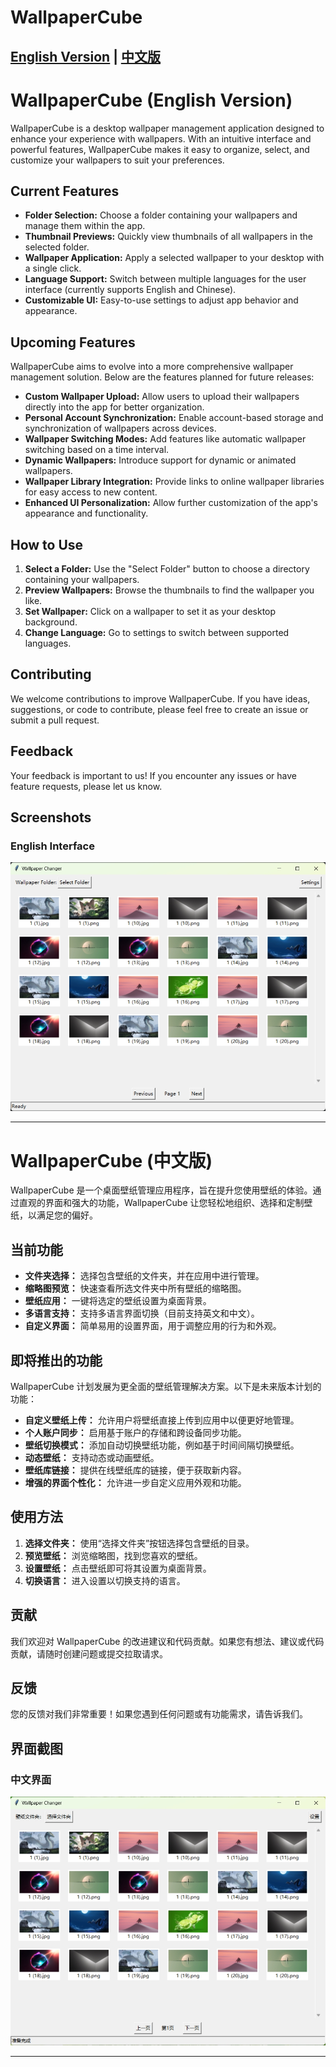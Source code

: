 # WallpaperCube

<u>[English Version](#wallpapercube-english-version)</u>  |  <u>[中文版](#wallpapercube-中文版)</u>
---

# WallpaperCube (English Version)

WallpaperCube is a desktop wallpaper management application designed to enhance your experience with wallpapers. With an intuitive interface and powerful features, WallpaperCube makes it easy to organize, select, and customize your wallpapers to suit your preferences.

## Current Features

- **Folder Selection:** Choose a folder containing your wallpapers and manage them within the app.
- **Thumbnail Previews:** Quickly view thumbnails of all wallpapers in the selected folder.
- **Wallpaper Application:** Apply a selected wallpaper to your desktop with a single click.
- **Language Support:** Switch between multiple languages for the user interface (currently supports English and Chinese).
- **Customizable UI:** Easy-to-use settings to adjust app behavior and appearance.

## Upcoming Features

WallpaperCube aims to evolve into a more comprehensive wallpaper management solution. Below are the features planned for future releases:

- **Custom Wallpaper Upload:** Allow users to upload their wallpapers directly into the app for better organization.
- **Personal Account Synchronization:** Enable account-based storage and synchronization of wallpapers across devices.
- **Wallpaper Switching Modes:** Add features like automatic wallpaper switching based on a time interval.
- **Dynamic Wallpapers:** Introduce support for dynamic or animated wallpapers.
- **Wallpaper Library Integration:** Provide links to online wallpaper libraries for easy access to new content.
- **Enhanced UI Personalization:** Allow further customization of the app's appearance and functionality.

## How to Use

1. **Select a Folder:** Use the "Select Folder" button to choose a directory containing your wallpapers.
2. **Preview Wallpapers:** Browse the thumbnails to find the wallpaper you like.
3. **Set Wallpaper:** Click on a wallpaper to set it as your desktop background.
4. **Change Language:** Go to settings to switch between supported languages.

## Contributing
We welcome contributions to improve WallpaperCube. If you have ideas, suggestions, or code to contribute, please feel free to create an issue or submit a pull request.

## Feedback
Your feedback is important to us! If you encounter any issues or have feature requests, please let us know.

## Screenshots

### English Interface
![English Interface](assets/WallPaper-en.jpg)

---

# WallpaperCube (中文版)

WallpaperCube 是一个桌面壁纸管理应用程序，旨在提升您使用壁纸的体验。通过直观的界面和强大的功能，WallpaperCube 让您轻松地组织、选择和定制壁纸，以满足您的偏好。

## 当前功能

- **文件夹选择：** 选择包含壁纸的文件夹，并在应用中进行管理。
- **缩略图预览：** 快速查看所选文件夹中所有壁纸的缩略图。
- **壁纸应用：** 一键将选定的壁纸设置为桌面背景。
- **多语言支持：** 支持多语言界面切换（目前支持英文和中文）。
- **自定义界面：** 简单易用的设置界面，用于调整应用的行为和外观。

## 即将推出的功能

WallpaperCube 计划发展为更全面的壁纸管理解决方案。以下是未来版本计划的功能：

- **自定义壁纸上传：** 允许用户将壁纸直接上传到应用中以便更好地管理。
- **个人账户同步：** 启用基于账户的存储和跨设备同步功能。
- **壁纸切换模式：** 添加自动切换壁纸功能，例如基于时间间隔切换壁纸。
- **动态壁纸：** 支持动态或动画壁纸。
- **壁纸库链接：** 提供在线壁纸库的链接，便于获取新内容。
- **增强的界面个性化：** 允许进一步自定义应用外观和功能。

## 使用方法

1. **选择文件夹：** 使用“选择文件夹”按钮选择包含壁纸的目录。
2. **预览壁纸：** 浏览缩略图，找到您喜欢的壁纸。
3. **设置壁纸：** 点击壁纸即可将其设置为桌面背景。
4. **切换语言：** 进入设置以切换支持的语言。

## 贡献
我们欢迎对 WallpaperCube 的改进建议和代码贡献。如果您有想法、建议或代码贡献，请随时创建问题或提交拉取请求。

## 反馈
您的反馈对我们非常重要！如果您遇到任何问题或有功能需求，请告诉我们。

## 界面截图

### 中文界面
![中文界面](assets/WallPaper-zh.jpg)

---

